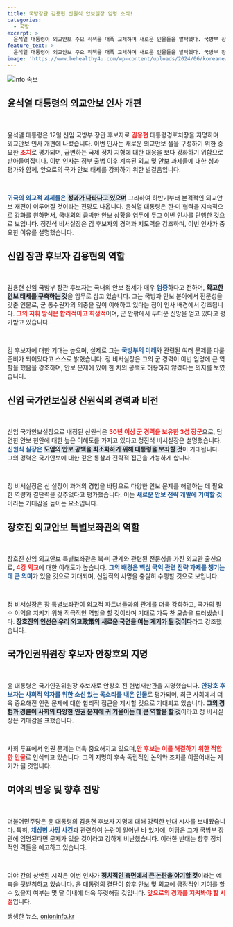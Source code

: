 ```yaml
---
title: 국방장관 김용현 신원식 안보실장 임명 소식!
categories:
  - 국방
excerpt: >
  윤석열 대통령이 외교안보 주요 직책을 대폭 교체하며 새로운 인물들을 발탁했다. 국방부 장관 후보에 김용현 대통령경호처장을 지명하고, 신원식은 국가안보실장으로 내정됐다. 급변하는 국제 정세에 발맞춘 이번 인사는 ‘깜짝 인사’로 주목받고 있다.
feature_text: >
  윤석열 대통령이 외교안보 주요 직책을 대폭 교체하며 새로운 인물들을 발탁했다. 국방부 장관 후보에 김용현 대통령경호처장을 지명하고, 신원식은 국가안보실장으로 내정됐다. 급변하는 국제 정세에 발맞춘 이번 인사는 ‘깜짝 인사’로 주목받고 있다.
image: 'https://www.behealthy4u.com/wp-content/uploads/2024/06/koreanews.jpg'
---
```


<p><img src="https://www.behealthy4u.com/wp-content/uploads/2024/06/koreanews.jpg" alt="info 속보" /></p>

<h2 data-ke-size="size26">윤석열 대통령의 외교안보 인사 개편</h2>

<p data-ke-size="size16">&nbsp;</p>  

<p>윤석열 대통령은 12일 신임 국방부 장관 후보자로 <b><span style="color: #ee2323;">김용현</span></b> 대통령경호처장을 지명하며 외교안보 인사 개편에 나섰습니다. 이번 인사는 새로운 외교안보 셀을 구성하기 위한 중요한 <b><span style="color: #ee2323;">조치</span></b>로 평가되며, 급변하는 국제 정치 지형에 대한 대응을 보다 강화하기 위함으로 받아들여집니다. 이번 인사는 정부 출범 이후 계속된 외교 및 안보 과제들에 대한 성과 평가와 함께, 앞으로의 국가 안보 태세를 강화하기 위한 발걸음입니다. </p>

<p data-ke-size="size16">&nbsp;</p>  

<p><b><span style="color: #1a5490;">귀국의 외교적 과제들은</span></b> <b><span style="background-color: #21538527;">성과가 나타나고 있으며</span></b> 그리하여 하반기부터 본격적인 외교안보 재편이 이루어질 것이라는 전망도 나옵니다. 윤석열 대통령은 한·미 협력을 지속적으로 강화를 원하면서, 국내외의 급박한 안보 상황을 염두에 두고 이번 인사를 단행한 것으로 보입니다. 정진석 비서실장은 김 후보자의 경력과 지도력을 강조하며, 이번 인사가 중요한 이유를 설명했습니다.</p>

<h2 data-ke-size="size26">신임 장관 후보자 김용현의 역할</h2>

<p data-ke-size="size16">&nbsp;</p>  

<p>김용현 신임 국방부 장관 후보자는 국내외 안보 정세가 매우 <b><span style="color: #1a5490;">엄중</span></b>하다고 전하며, <b><span style="background-color: #21538527;">확고한 안보 태세를 구축하는 것</span></b>을 임무로 삼고 있습니다. 그는 국방과 안보 분야에서 전문성을 갖춘 인물로, 군 통수권자의 의중을 깊이 이해하고 있다는 점이 인사 배경에서 강조됩니다. <b><span style="color: #ee2323;">그의 지휘 방식은 합리적이고 희생적</span></b>이며, 군 안팎에서 두터운 신망을 얻고 있다고 평가받고 있습니다.</p>

<p data-ke-size="size16">&nbsp;</p>  

<p>김 후보자에 대한 기대는 높으며, 실제로 그는 <b><span style="color: #1a5490;">국방부의 미래</span></b>와 관련된 여러 문제를 다룰 준비가 되어있다고 스스로 밝혔습니다. 정 비서실장은 그의 군 경력이 이번 임명에 큰 역할을 했음을 강조하며, 안보 문제에 있어 한 치의 공백도 허용하지 않겠다는 의지를 보였습니다. </p>

<h2 data-ke-size="size26">신임 국가안보실장 신원식의 경력과 비전</h2>

<p data-ke-size="size16">&nbsp;</p>  

<p>신임 국가안보실장으로 내정된 신원식은 <b><span style="color: #ee2323;">30년 이상 군 경력을 보유한 3성 장군</span></b>으로, 당면한 안보 현안에 대한 높은 이해도를 가지고 있다고 정진석 비서실장은 설명했습니다. <b><span style="color: #1a5490;">신원식 실장은</span></b> <b><span style="background-color: #21538527;">도엄의 안보 공백을 최소화하기 위해 대통령을 보좌할 것</span></b>이 기대됩니다. 그의 경력은 국가안보에 대한 깊은 통찰과 전략적 접근을 가능하게 합니다.</p>

<p data-ke-size="size16">&nbsp;</p>  

<p>정 비서실장은 신 실장이 과거의 경험을 바탕으로 다양한 안보 문제를 해결하는 데 필요한 역량과 결단력을 갖추었다고 평가했습니다. 이는 <b><span style="color: #1a5490;">새로운 안보 전략 개발에 기여할 것</span></b>이라는 기대감을 높이는 요소입니다. </p>

<h2 data-ke-size="size26">장호진 외교안보 특별보좌관의 역할</h2>

<p data-ke-size="size16">&nbsp;</p>  

<p>장호진 신임 외교안보 특별보좌관은 북·미 관계와 관련된 전문성을 가진 외교관 출신으로, <b><span style="color: #ee2323;">4강 외교</span></b>에 대한 이해도가 높습니다. <b><span style="color: #1a5490;">그의 배경은 핵심 국익 관련 전략 과제를 챙기는 데 큰 의미</span></b>가 있을 것으로 기대되며, 신임직의 사명을 충실히 수행할 것으로 보입니다. </p>

<p data-ke-size="size16">&nbsp;</p>  

<p>정 비서실장은 장 특별보좌관이 외교적 파트너들과의 관계를 더욱 강화하고, 국가의 필수 이익을 지키기 위해 적극적인 역할을 할 것이라며 기대로 가득 찬 모습을 드러냈습니다. <b><span style="background-color: #21538527;">장호진의 인선은 우리 외교政策의 새로운 국면을 여는 계기가 될 것이다</span></b>라고 강조했습니다.</p>

<h2 data-ke-size="size26">국가인권위원장 후보자 안창호의 지명</h2>

<p data-ke-size="size26">&nbsp;</p>  

<p>윤 대통령은 국가인권위원장 후보자로 안창호 전 헌법재판관을 지명했습니다. <b><span style="color: #1a5490;">안창호 후보자는 사회적 약자를 위한 소신 있는 목소리를 내온 인물</span></b>로 평가되며, 최근 사회에서 더욱 중요해진 인권 문제에 대한 합리적 접근을 제시할 것으로 기대되고 있습니다. <b><span style="background-color: #21538527;">그의 경험과 경륜이 사회의 다양한 인권 문제에 귀 기울이는 데 큰 역할을 할 것</span></b>이라고 정 비서실장은 기대감을 표했습니다.</p>

<p data-ke-size="size16">&nbsp;</p>  

<p>사회 투표에서 인권 문제는 더욱 중요해지고 있으며,<b><span style="color: #ee2323;">안 후보는 이를 해결하기 위한 적합한 인물</span></b>로 인식되고 있습니다. 그의 지명이 후속 독립적인 논의와 조치를 이끌어내는 계기가 될 것입니다.</p>

<h2 data-ke-size="size26">여야의 반응 및 향후 전망</h2>

<p data-ke-size="size16">&nbsp;</p>  

<p>더불어민주당은 윤 대통령의 김용현 후보자 지명에 대해 강력한 반대 시사를 보내왔습니다. 특히, <b><span style="color: #1a5490;">채상병 사망 사건</span></b>과 관련하여 논란이 일어난 바 있기에, 여당은 그가 국방부 장관에 임명된다면 문제가 있을 것이라고 강하게 비난했습니다. 이러한 반대는 향후 정치적인 격돌을 예고하고 있습니다.</p>

<p data-ke-size="size16">&nbsp;</p>  

<p>여야 간의 상반된 시각은 이번 인사가 <b><span style="background-color: #21538527;">정치적인 측면에서 큰 논란을 야기할 것</span></b>이라는 예측을 뒷받침하고 있습니다. 윤 대통령의 결단이 향후 안보 및 외교에 긍정적인 기여를 할 수 있을지 여부는 몇 달 이내에 더욱 뚜렷해질 것입니다. <b><span style="color: #ee2323;">앞으로의 경과를 지켜봐야 할 시점</span></b>입니다.</p>
생생한 뉴스, <a href="https://onioninfo.kr" rel="dofollow">onioninfo.kr</a>


